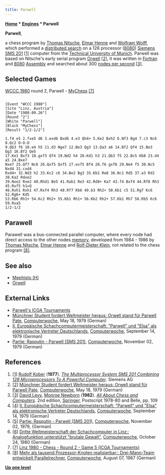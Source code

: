 ```yaml
---
title: Parwell
---
```

**[Home](Home "Home") \* [Engines](Engines "Engines") \* Parwell**


**Parwell**,  

a chess program by [Thomas Nitsche](Thomas_Nitsche "Thomas Nitsche"), [Elmar Henne](Elmar_Henne "Elmar Henne") and [Wolfram Wolff](Wolfram_Wolff "Wolfram Wolff"), which performed a [distributed search](Parallel_Search "Parallel Search") on a 128 processor ([8080](8080 "8080")) [Siemens](https://en.wikipedia.org/wiki/Siemens) [SMS 201](SMS_201 "SMS 201") <a id="cite-note-1" href="#cite-ref-1">[1]</a> computer from the [Technical University of Munich](Technical_University_of_Munich "Technical University of Munich"). Parwell was based on Nitsche's early serial program [Orwell](Orwell "Orwell") <a id="cite-note-2" href="#cite-ref-2">[2]</a>, it was written in [Fortran](Fortran "Fortran") and [8080](8080 "8080") [Assembly](Assembly "Assembly") and searched about 300 [nodes per second](Nodes_per_Second "Nodes per Second") <a id="cite-note-3" href="#cite-ref-3">[3]</a>.



## Selected Games


[WCCC 1980](WCCC_1980 "WCCC 1980") round 2, Parwell - [MyChess](MyChess "MyChess") <a id="cite-note-7" href="#cite-ref-7">[7]</a>




```

[Event "WCCC 1980"]
[Site "Linz, Austria"]
[Date "1980.09.26"]
[Round "2"]
[White "Parwell"]
[Black "MyChess"]
[Result "1/2-1/2"]

1.f4 e5 2.fxe5 d6 3.exd6 Bxd6 4.e3 Qh4+ 5.Ke2 Bxh2 6.Nf3 Bg4 7.c3 Nc6 8.Qc2 O-O-O 
9.Qb3 f6 10.e4 h5 11.d3 Nge7 12.Be3 Qg3 13.Qa3 a6 14.Bf2 Qf4 15.Be3 Qg3 16.Bf2 Qe5 
17.Ke1 Bxf3 18.gxf3 Qf4 19.Nd2 h4 20.Kd1 h3 21.Qb3 f5 22.Bc5 Kb8 23.d4 a5 24.Bxe7 
Nxe7 25.Qf7 Nc6 26.Qxf5 Qxf5 27.exf5 Bf4 28.f6 gxf6 29.Ne4 f5 30.Nc5 Nxd4 31.cxd4 
Rxd4+ 32.Nd3 h2 33.Kc2 c6 34.Be2 Bg3 35.Kb1 Re8 36.Nc1 Rd5 37.a3 Rd2 38.Ka2 Rdxe2 
39.Nxe2 Rxe2 40.Rhd1 Be5 41.Rab1 Re3 42.Rd8+ Ka7 43.f4 Bxf4 44.Rf8 Rh3 45.Rxf5 h1=Q 
46.Rxh1 Rxh1 47.Rxf4 Rh3 48.Rf7 Kb6 49.b3 Rh2+ 50.Kb1 c5 51.Rg7 Kc6 52.Rg6+ Kd5
53.Rb6 Rh1+ 54.Kc2 Rh2+ 55.Kb1 Rh1+ 56.Kb2 Rh2+ 57.Kb1 Rh7 58.Rb5 Kc6 59.Rxa5 
1/2-1/2 

```

## Parawell


Parawell was a bus-connected parallel computer, where every node had direct access to the other nodes [memory](Memory "Memory"), developed from 1984 - 1986 by [Thomas Nitsche](Thomas_Nitsche "Thomas Nitsche"), [Elmar Henne](Elmar_Henne "Elmar Henne") and [Rolf-Dieter Klein](https://en.wikipedia.org/wiki/NDR-Klein-Computer), not related to the chess program <a id="cite-note-8" href="#cite-ref-8">[8]</a>.



## See also


* [Mephisto (H)](Mephisto_(H) "Mephisto (H)")
* [Orwell](Orwell "Orwell")


## External Links


* [Parwell's ICGA Tournaments](https://www.game-ai-forum.org/icga-tournaments/program.php?id=425)
* [Münchner Student fordert Weltmeister heraus: Orwell stand für Parwell Pate](https://www.computerwoche.de/a/muenchner-student-fordert-weltmeister-heraus-orwell-stand-fuer-parwell-pate,1192808), [Computerwoche](Computerworld#Woche "Computerworld"), May 18, 1979 (German)
* [II. Europäische Schachcomputermeisterschaft: "Parwell" und "Elsa" als elektronische Vertreter Deutschlands](https://www.computerwoche.de/a/ii-europaeische-schachcomputermeisterschaft-parwell-und-elsa-als-elektronische-vertreter-deutschlands,1193707), [Computerwoche](Computerworld#Woche "Computerworld"), September 14, 1979 (German)
* [Partie: Rasputin - Parwell (SMS 201)](https://www.computerwoche.de/a/partie-rasputin-parwell-sms-201,1194246), [Computerwoche](Computerworld#Woche "Computerworld"), November 02, 1979 (German)


## References


1. <a id="cite-ref-1" href="#cite-note-1">[1]</a> [Rudolf Kober](http://www.siemens.com/innovation/en/publikationen/publications_pof/pof_fall_2002/robots_articles/artificial_intelligence.htm) (**1977**). *[The Multiprocessor System SMS 201 Combining 128 Microprocessors To A Powerful Computer](http://ieeexplore.ieee.org/xpl/login.jsp?tp=&arnumber=680830&url=http%3A%2F%2Fieeexplore.ieee.org%2Fiel4%2F5585%2F14957%2F00680830)*. Siemens AG
2. <a id="cite-ref-2" href="#cite-note-2">[2]</a> [Münchner Student fordert Weltmeister heraus: Orwell stand für Parwell Pate](https://www.computerwoche.de/a/muenchner-student-fordert-weltmeister-heraus-orwell-stand-fuer-parwell-pate,1192808), [Computerwoche](Computerworld#Woche "Computerworld"), May 18, 1979 (German)
3. <a id="cite-ref-3" href="#cite-note-3">[3]</a> [David Levy](David_Levy "David Levy"), [Monroe Newborn](Monroe_Newborn "Monroe Newborn") (**1982**). *[All About Chess and Computers](http://link.springer.com/book/10.1007/978-3-642-85538-2)*. 2nd edition, [Springer](https://en.wikipedia.org/wiki/Springer_Science%2BBusiness_Media), Postscript 1978-80 and Belle, pp. 109
4. <a id="cite-ref-4" href="#cite-note-4">[4]</a> [II. Europäische Schachcomputermeisterschaft: "Parwell" und "Elsa" als elektronische Vertreter Deutschlands](https://www.computerwoche.de/a/ii-europaeische-schachcomputermeisterschaft-parwell-und-elsa-als-elektronische-vertreter-deutschlands,1193707), [Computerwoche](Computerworld#Woche "Computerworld"), September 14, 1979 (German)
5. <a id="cite-ref-5" href="#cite-note-5">[5]</a> [Partie: Rasputin - Parwell (SMS 201)](https://www.computerwoche.de/a/partie-rasputin-parwell-sms-201,1194246), [Computerwoche](Computerworld#Woche "Computerworld"), November 02, 1979, (German)
6. <a id="cite-ref-6" href="#cite-note-6">[6]</a> [Dritte Weltmeisterschaft der Schachcomputer in Linz:: Analogfunktion unterstützt "brutale Gewalt"](https://www.computerwoche.de/a/analogfunktion-unterstuetzt-brutale-gewalt,1190993), [Computerwoche](Computerworld#Woche "Computerworld"), October 24, 1980 (German)
7. <a id="cite-ref-7" href="#cite-note-7">[7]</a> [Linz 1980 - Chess - Round 2 - Game 5 (ICGA Tournaments)](https://www.game-ai-forum.org/icga-tournaments/round.php?tournament=68&round=2&id=5)
8. <a id="cite-ref-8" href="#cite-note-8">[8]</a> [Mehr als tausend Prozessor-Knoten realisierbar:: Drei-Mann-Team entwickelt Parallelrechner](https://www.computerwoche.de/a/drei-mann-team-entwickelt-parallelrechner,1160778), [Computerwoche](Computerworld#Woche "Computerworld"), August 07, 1987 (German)

**[Up one level](Engines "Engines")**







 
